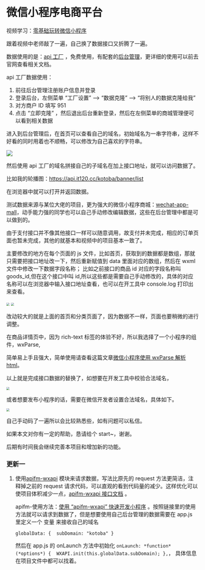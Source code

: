 # 微信小程序电商平台

视频学习：[零基础玩转微信小程序](https://www.bilibili.com/video/av73342655?p=131)

跟着视频中老师敲了一遍，自己换了数据接口又折腾了一遍。

数据使用的是：[api 工厂](https://www.it120.cc/) ，免费使用，有配套的[后台管理](https://admin.it120.cc/#/login?redirect=%2Fdashboard)，更详细的使用可以前去官网查看相关文档。

api 工厂数据使用：

1. 前往后台管理注册账户信息并登录
2. 登录后台，左侧菜单 “工厂设置” --> “数据克隆” --> “将别人的数据克隆给我”
3. 对方商户 ID 填写 951
4. 点击 “立即克隆” ，然后退出后台重新登录，然后在左侧菜单的商城管理便可以看到相关数据

进入到后台管理后，在首页可以查看自己的域名，初始域名为一串字符串，这样不好看的同时用着也不顺畅，可以修改为自己喜欢的字符串。

![](https://s2.ax1x.com/2020/02/20/3mynld.png)

然后使用 api 工厂的域名拼接自己的子域名在加上接口地址，就可以访问数据了。

比如我的轮播图：https://api.it120.cc/kotoba/banner/list

在浏览器中就可以打开并返回数据。

测试数据来源与某位大佬的项目，更为强大的微信小程序商城：[wechat-app-mall](https://github.com/EastWorld/wechat-app-mall)，动手能力强的同学也可以自己手动修改编辑数据，这些在后台管理中都是可以做到的。

由于支付接口并不像其他接口一样可以随意调用，故支付并未完成，相应的订单页面也暂未完成，其他的就基本和视频中的项目基本一致了。

主要修改的地方在每个页面的 js 文件，比如首页，获取到的数据都是数组，那就只需要把接口地址改一下，然后重新赋值到 data 里面对应的数组，然后在 wxml 文件中修改一下数据字段名称； 比如之前接口的商品 id 对应的字段名称叫 goods_id,但在这个接口中叫 id,所以这些都是需要自己手动修改的，具体的对应名称可以在浏览器中输入接口地址查看，也可以在开工具中 console.log 打印出来查看。

<img src="https://s2.ax1x.com/2020/02/20/3myNlj.png" style="zoom: 50%;" />

<img src="https://s2.ax1x.com/2020/02/20/3my000.png" style="zoom: 50%;" />

改动较大的就是上面的首页和分类页面了，因为数据不一样，页面也要稍微的进行调整。

在商品详情页中，因为 rich-text 标签的体验不好，所以我选择了一个小程序的组件，wxParse,

简单易上手且强大，简单使用请查看这篇文章[微信小程序使用 wxParse 解析 html](https://blog.csdn.net/Kotoba209_/article/details/104413748)。

以上就是完成接口数据的替换了，如想要在开发工具中校验合法域名，

<img src="https://s2.ax1x.com/2020/02/21/3m2bIP.png" style="zoom: 50%;" />

或者想要发布小程序的话，需要在微信开发者设置合法域名，具体如下。

<img src="https://s2.ax1x.com/2020/02/21/3m2W8O.png" style="zoom: 50%;" />

自己手动码了一遍所以会比较熟悉些，如有问题可以私信。

如果本文对你有一定的帮助，恳请给个 start~，谢谢。

后期有时间我会继续完善本项目和增加新的功能。

### 更新一

1. 使用[apifm-wxapi](https://github.com/gooking/apifm-wxapi) 模块来请求数据，写法比原先的 request 方法更简洁，注释掉之前的 request 请求代码，可以直观的看到代码量的减少。这样优化可以使项目体积减少一点，[apifm-wxapi 接口文档](https://github.com/gooking/apifm-wxapi/blob/master/instructions.md) 。

   apifm-使用方法：[使用 “apifm-wxapi” 快速开发小程序](https://blog.csdn.net/abccba9978/article/details/102861340) 。按照链接里的使用方法就可以请求到数据了，但是想要使用自己后台管理的数据需要在 app.js 里定义一个 变量 来接收自己的域名

   `globalData: { ​ subDomain: "kotoba" }`

   然后在 app.js 的 onLaunch 方法中初始化 `onLaunch: *function* (*options*) { ​ WXAPI.init(this.globalData.subDomain); },`， 具体信息在项目文件中都可以找着。
